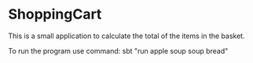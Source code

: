 # ShoppingCart

This is a small application to calculate the total of the items in the basket.

To run the program use command: sbt "run apple soup soup bread"